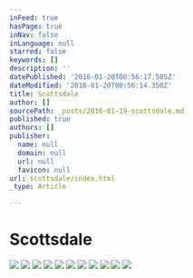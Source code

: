 ```yaml
---
inFeed: true
hasPage: true
inNav: false
inLanguage: null
starred: false
keywords: []
description: ''
datePublished: '2016-01-20T00:56:17.505Z'
dateModified: '2016-01-20T00:56:14.350Z'
title: Scottsdale
author: []
sourcePath: _posts/2016-01-19-scottsdale.md
published: true
authors: []
publisher:
  name: null
  domain: null
  url: null
  favicon: null
url: scottsdale/index.html
_type: Article

---
```

# Scottsdale
![](https://the-grid-user-content.s3-us-west-2.amazonaws.com/89cbcdec-8e9d-4a7f-9f98-bc58f16444e7.JPG)
![](https://the-grid-user-content.s3-us-west-2.amazonaws.com/13b9d31e-82b1-4cd8-a2ac-898b35a40309.JPG)
![](https://the-grid-user-content.s3-us-west-2.amazonaws.com/61e4a394-bfb5-4690-b46e-f7fbd20fda6e.JPG)
![](https://the-grid-user-content.s3-us-west-2.amazonaws.com/e9bdb816-17c6-48ad-b35d-5d5f47babc74.JPG)
![](https://the-grid-user-content.s3-us-west-2.amazonaws.com/b1576716-b0f0-4a65-b5d1-10fd712ccea1.JPG)
![](https://the-grid-user-content.s3-us-west-2.amazonaws.com/38767708-c857-4297-b1db-48709cb5a8ae.JPG)
![](https://the-grid-user-content.s3-us-west-2.amazonaws.com/c51a2e32-decc-492e-aba7-46fe55df7c8b.JPG)
![](https://the-grid-user-content.s3-us-west-2.amazonaws.com/02e073e0-e317-46f5-a670-648f22d5ef13.JPG)
![](https://the-grid-user-content.s3-us-west-2.amazonaws.com/afade7d9-cb77-4cbd-bbd5-3c1939de8cf7.JPG)
![](https://the-grid-user-content.s3-us-west-2.amazonaws.com/c2853ca6-2c1d-4f32-99cd-1d4937dcf505.JPG)
![](https://the-grid-user-content.s3-us-west-2.amazonaws.com/c55a8104-f98e-4821-9934-fd9de6f6baca.JPG)